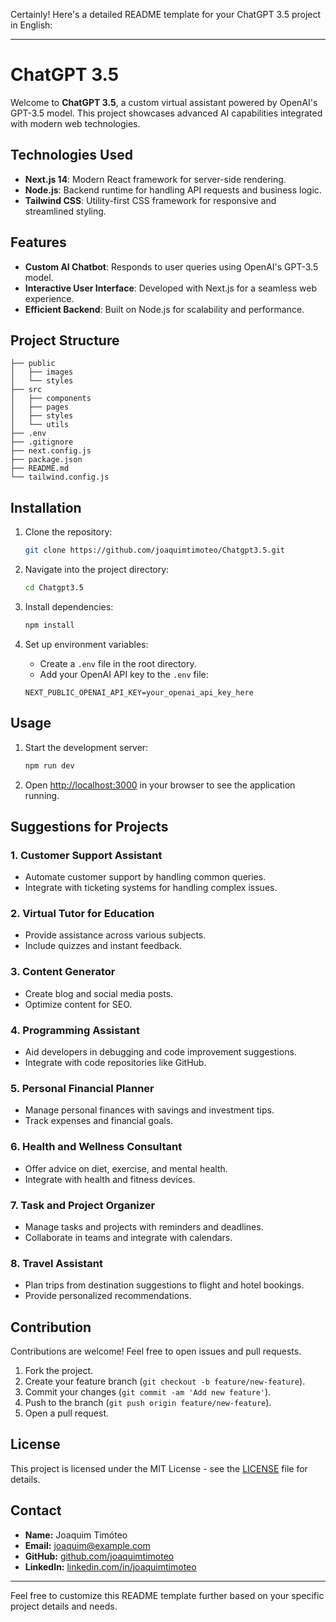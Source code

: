 Certainly! Here's a detailed README template for your ChatGPT 3.5 project in English:

---

# ChatGPT 3.5

Welcome to **ChatGPT 3.5**, a custom virtual assistant powered by OpenAI's GPT-3.5 model. This project showcases advanced AI capabilities integrated with modern web technologies.

## Technologies Used

- **Next.js 14**: Modern React framework for server-side rendering.
- **Node.js**: Backend runtime for handling API requests and business logic.
- **Tailwind CSS**: Utility-first CSS framework for responsive and streamlined styling.

## Features

- **Custom AI Chatbot**: Responds to user queries using OpenAI's GPT-3.5 model.
- **Interactive User Interface**: Developed with Next.js for a seamless web experience.
- **Efficient Backend**: Built on Node.js for scalability and performance.

## Project Structure

```plaintext
├── public
│   ├── images
│   └── styles
├── src
│   ├── components
│   ├── pages
│   ├── styles
│   └── utils
├── .env
├── .gitignore
├── next.config.js
├── package.json
├── README.md
└── tailwind.config.js
```

## Installation

1. Clone the repository:

   ```bash
   git clone https://github.com/joaquimtimoteo/Chatgpt3.5.git
   ```

2. Navigate into the project directory:

   ```bash
   cd Chatgpt3.5
   ```

3. Install dependencies:

   ```bash
   npm install
   ```

4. Set up environment variables:
   - Create a `.env` file in the root directory.
   - Add your OpenAI API key to the `.env` file:

   ```
   NEXT_PUBLIC_OPENAI_API_KEY=your_openai_api_key_here
   ```

## Usage

1. Start the development server:

   ```bash
   npm run dev
   ```

2. Open [http://localhost:3000](http://localhost:3000) in your browser to see the application running.

## Suggestions for Projects

### 1. Customer Support Assistant
- Automate customer support by handling common queries.
- Integrate with ticketing systems for handling complex issues.

### 2. Virtual Tutor for Education
- Provide assistance across various subjects.
- Include quizzes and instant feedback.

### 3. Content Generator
- Create blog and social media posts.
- Optimize content for SEO.

### 4. Programming Assistant
- Aid developers in debugging and code improvement suggestions.
- Integrate with code repositories like GitHub.

### 5. Personal Financial Planner
- Manage personal finances with savings and investment tips.
- Track expenses and financial goals.

### 6. Health and Wellness Consultant
- Offer advice on diet, exercise, and mental health.
- Integrate with health and fitness devices.

### 7. Task and Project Organizer
- Manage tasks and projects with reminders and deadlines.
- Collaborate in teams and integrate with calendars.

### 8. Travel Assistant
- Plan trips from destination suggestions to flight and hotel bookings.
- Provide personalized recommendations.

## Contribution

Contributions are welcome! Feel free to open issues and pull requests.

1. Fork the project.
2. Create your feature branch (`git checkout -b feature/new-feature`).
3. Commit your changes (`git commit -am 'Add new feature'`).
4. Push to the branch (`git push origin feature/new-feature`).
5. Open a pull request.

## License

This project is licensed under the MIT License - see the [LICENSE](LICENSE) file for details.

## Contact

- **Name:** Joaquim Timóteo
- **Email:** joaquim@example.com
- **GitHub:** [github.com/joaquimtimoteo](https://github.com/joaquimtimoteo)
- **LinkedIn:** [linkedin.com/in/joaquimtimoteo](https://linkedin.com/in/joaquimtimoteo)

---

Feel free to customize this README template further based on your specific project details and needs.
